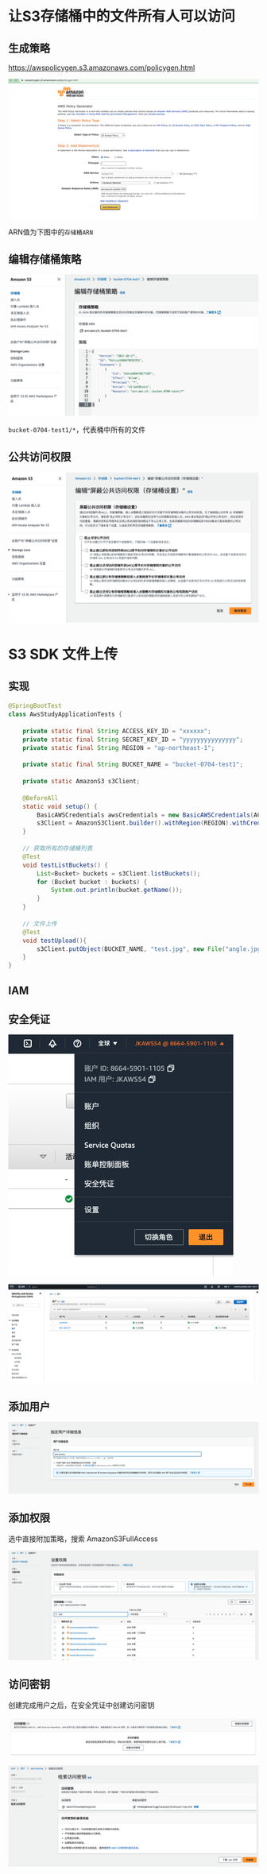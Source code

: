 # 让S3存储桶中的文件所有人可以访问

## 生成策略

https://awspolicygen.s3.amazonaws.com/policygen.html

![生成策略](./images/生成策略.png)

ARN值为下图中的`存储桶ARN`

## 编辑存储桶策略

![编辑存储桶策略](./images/编辑存储桶策略.png)

`bucket-0704-test1/*`，代表桶中所有的文件

## 公共访问权限

![公共访问权限](./images/公共访问权限.png)



# S3 SDK 文件上传

## 实现

```java
@SpringBootTest
class AwsStudyApplicationTests {

    private static final String ACCESS_KEY_ID = "xxxxxx";
    private static final String SECRET_KEY_ID = "yyyyyyyyyyyyyyy";
    private static final String REGION = "ap-northeast-1";

    private static final String BUCKET_NAME = "bucket-0704-test1";

    private static AmazonS3 s3Client;

    @BeforeAll
    static void setup() {
        BasicAWSCredentials awsCredentials = new BasicAWSCredentials(ACCESS_KEY_ID, SECRET_KEY_ID);
        s3Client = AmazonS3Client.builder().withRegion(REGION).withCredentials(new AWSStaticCredentialsProvider(awsCredentials)).build();
    }

    // 获取所有的存储桶列表
    @Test
    void testListBuckets() {
        List<Bucket> buckets = s3Client.listBuckets();
        for (Bucket bucket : buckets) {
            System.out.println(bucket.getName());
        }
    }

    // 文件上传
    @Test
    void testUpload(){
        s3Client.putObject(BUCKET_NAME, "test.jpg", new File("angle.jpg"));
    }
}
```

## IAM

## 安全凭证

![安全凭证](./images/安全凭证.png)

![IAM](./images/IAM.png)

## 添加用户

![添加用户](./images/添加用户.png)

## 添加权限

选中直接附加策略，搜索 AmazonS3FullAccess

![添加权限](./images/添加权限.png)

## 访问密钥

创建完成用户之后，在安全凭证中创建访问密钥

![访问密钥](./images/创建访问密钥.png)

![获取访问密钥](./images/获取访问密钥.png)

